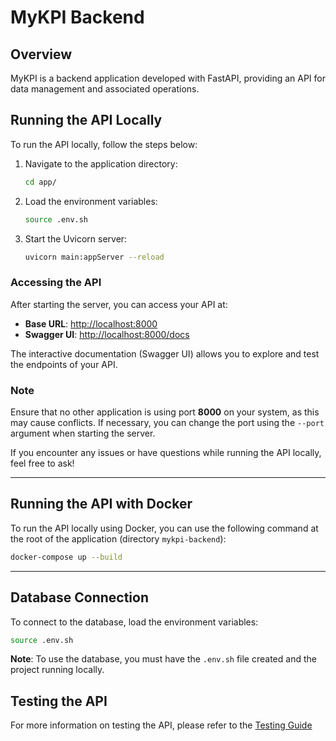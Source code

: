 # MyKPI Backend

## Overview

MyKPI is a backend application developed with FastAPI, providing an API for data management and associated operations.

## Running the API Locally

To run the API locally, follow the steps below:

1. Navigate to the application directory:
   ```bash
   cd app/
   ```

2. Load the environment variables:
   ```bash
   source .env.sh
   ```

3. Start the Uvicorn server:
   ```bash
   uvicorn main:appServer --reload
   ```

### Accessing the API

After starting the server, you can access your API at:
- **Base URL**: [http://localhost:8000](http://localhost:8000)
- **Swagger UI**: [http://localhost:8000/docs](http://localhost:8000/docs)

The interactive documentation (Swagger UI) allows you to explore and test the endpoints of your API.

### Note

Ensure that no other application is using port **8000** on your system, as this may cause conflicts. If necessary, you can change the port using the `--port` argument when starting the server.

If you encounter any issues or have questions while running the API locally, feel free to ask!

---

## Running the API with Docker

To run the API locally using Docker, you can use the following command at the root of the application (directory `mykpi-backend`):

```bash
docker-compose up --build
```

---

## Database Connection

To connect to the database, load the environment variables:

```bash
source .env.sh
```

**Note**: To use the database, you must have the `.env.sh` file created and the project running locally.

## Testing the API

For more information on testing the API, please refer to the [Testing Guide](./app/test/README.md)